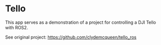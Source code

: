 
# Tello

This app serves as a demonstration of a project for controlling a DJI Tello with ROS2.

See original project:
https://github.com/clydemcqueen/tello_ros

